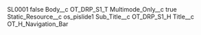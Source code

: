 <?xml version="1.0" encoding="UTF-8"?>
<CustomMetadata xmlns="http://soap.sforce.com/2006/04/metadata" xmlns:xsi="http://www.w3.org/2001/XMLSchema-instance" xmlns:xsd="http://www.w3.org/2001/XMLSchema">
    <label>SL0001</label>
    <protected>false</protected>
    <values>
        <field>Body__c</field>
        <value xsi:type="xsd:string">OT_DRP_S1_T</value>
    </values>
    <values>
        <field>Multimode_Only__c</field>
        <value xsi:type="xsd:boolean">true</value>
    </values>
    <values>
        <field>Static_Resource__c</field>
        <value xsi:type="xsd:string">os_pislide1</value>
    </values>
    <values>
        <field>Sub_Title__c</field>
        <value xsi:type="xsd:string">OT_DRP_S1_H</value>
    </values>
    <values>
        <field>Title__c</field>
        <value xsi:type="xsd:string">OT_H_Navigation_Bar</value>
    </values>
</CustomMetadata>
